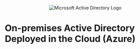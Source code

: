 <p align="center">
<img src="![image](https://github.com/riquewill1977/configure-ad/assets/139101776/8fe011b9-4129-40d0-9c0d-5654bbe55779)" alt="Microsoft Active Directory Logo"/>
</p>

<h1>On-premises Active Directory Deployed in the Cloud (Azure)</h1>
